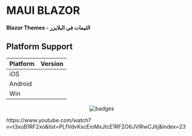 # MAUI BLAZOR

#### Blazor Themes  -     الثيمات في البلايزر

## Platform Support

|Platform|Version|
| ------------------- | :------------------: |
|iOS|
|Android|
|Win|


<p align="center">
  <img src="https://i.imgur.com/8uz5U7i.gif" alt="badges" style="margin:auto">
</p>


<p>
 https://www.youtube.com/watch?v=t3xuB1RF2xo&list=PLfVdvKscEioMxJtcE1RF2O6JVlRwCJitj&index=23
</p>
